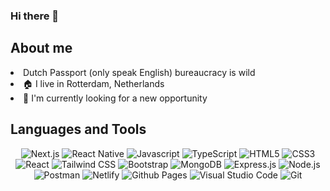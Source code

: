 ### Hi there 👋

## About me
<li> Dutch Passport (only speak English) bureaucracy is wild </li>
<li> 🏠 I live in Rotterdam, Netherlands </li>
<li> 📌 I'm currently looking for a new opportunity </li>
                                                                                                       
## Languages and Tools
<div id="badges" align="center">
	<img src="https://img.shields.io/badge/next%20js-000000?style=for-the-badge&logo=nextdotjs&logoColor=white" alt="Next.js" />
	<img src="https://img.shields.io/badge/React_Native-20232A?style=for-the-badge&logo=react&logoColor=61DAFB" alt="React Native" />
	<img src="https://img.shields.io/badge/javascript-%23323330.svg?style=for-the-badge&logo=javascript&logoColor=%23F7DF1E" alt="Javascript" />
	<img src="https://img.shields.io/badge/TypeScript-007ACC?style=for-the-badge&logo=typescript&logoColor=white" alt="TypeScript" />
	<img src="https://img.shields.io/badge/html5-%23E34F26.svg?style=for-the-badge&logo=html5&logoColor=white" alt="HTML5" />
	<img src="https://img.shields.io/badge/css3-%231572B6.svg?style=for-the-badge&logo=css3&logoColor=white" alt="CSS3" />
	<img src="https://img.shields.io/badge/react-%2320232a.svg?style=for-the-badge&logo=react&logoColor=%2361DAFB" alt="React" />
	<img src='https://img.shields.io/badge/Tailwind_CSS-38B2AC?style=for-the-badge&logo=tailwind-css&logoColor=white' alt="Tailwind CSS" />
	<img src="https://img.shields.io/badge/bootstrap-%23563D7C.svg?style=for-the-badge&logo=bootstrap&logoColor=white" alt="Bootstrap" />
	<img src="https://img.shields.io/badge/MongoDB-%234ea94b.svg?style=for-the-badge&logo=mongodb&logoColor=white" alt="MongoDB" />
	<img src="https://img.shields.io/badge/express.js-%23404d59.svg?style=for-the-badge&logo=express&logoColor=%2361DAFB" alt="Express.js" />
	<img src="https://img.shields.io/badge/node.js-6DA55F?style=for-the-badge&logo=node.js&logoColor=white" alt="Node.js" />
	<img src="https://img.shields.io/badge/Postman-FF6C37?style=for-the-badge&logo=postman&logoColor=white" alt="Postman" />
	<img src="https://img.shields.io/badge/netlify-%23000000.svg?style=for-the-badge&logo=netlify&logoColor=#00C7B7" alt="Netlify" />
	<img src="https://img.shields.io/badge/github%20pages-%23121011.svg?style=for-the-badge&logo=github&logoColor=white" alt="Github Pages" />
	<img src="https://img.shields.io/badge/Visual%20Studio%20Code-0078d7.svg?style=for-the-badge&logo=visual-studio-code&logoColor=white" alt="Visual Studio Code" />
	<img src="https://img.shields.io/badge/git-%23F05033.svg?style=for-the-badge&logo=git&logoColor=white" alt="Git" />
</div>
